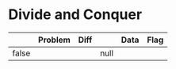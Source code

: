 # Divide and Conquer



<table><thead><tr><th data-type="checkbox"> </th><th>Problem</th><th data-type="select">Diff</th><th data-type="rating" data-max="5"></th><th>Data</th><th>Flag</th></tr></thead><tbody><tr><td>false</td><td></td><td></td><td>null</td><td></td><td></td></tr></tbody></table>

